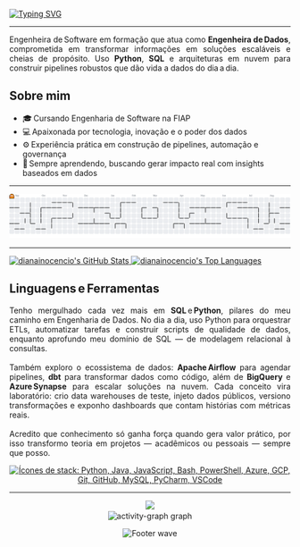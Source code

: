 
<!-- Título animado + divisor ---------------------------------------------->
<a href="https://git.io/typing-svg"><img src="https://readme-typing-svg.demolab.com?font=Fira+Code&pause=1000&color=9B59B6&background=C1C1C100&vCenter=true&width=435&lines=Ol%C3%A1%2C+eu+sou+a+Diana!;Engenheira+de+Dados;Seja+bem-vindo(a)+ao+meu+perfil!+%E2%9C%A8" alt="Typing SVG" /></a>

<hr>

<!-- Sobre mim -------------------------------------------------------------->

<p align="justify">
  Engenheira de Software em formação que atua como <strong>Engenheira de Dados</strong>,
  comprometida em transformar informações em soluções escaláveis e cheias de propósito.
  Uso <strong>Python</strong>, <strong>SQL</strong> e arquiteturas em nuvem para construir
  pipelines robustos que dão vida a dados do dia a dia.
</p>

<h2><strong>Sobre mim</strong></h2>
<ul>
  <li>🎓 Cursando Engenharia de Software na FIAP</li>
  <li>💻 Apaixonada por tecnologia, inovação e o poder dos dados</li>
  <li>⚙️ Experiência prática em construção de pipelines, automação e governança</li>
  <li>🚀 Sempre aprendendo, buscando gerar impacto real com insights baseados em dados</li>
</ul>
<hr>

<!-- Pac man -------------------------------------------------------------->
<picture>
  <source media="(prefers-color-scheme: dark)" srcset="https://raw.githubusercontent.com/dianainocencio/dianainocencio/output/pacman-contribution-graph-dark.svg">
  <source media="(prefers-color-scheme: light)" srcset="https://raw.githubusercontent.com/dianainocencio/dianainocencio/output/pacman-contribution-graph.svg">
  <img alt="pacman contribution graph" src="https://raw.githubusercontent.com/dianainocencio/dianainocencio/output/pacman-contribution-graph.svg">
</picture>

<hr>

<!-- Estatísticas -------------------------------------------------------------->
<p>
  <a href="https://github.com/dianainocencio">
    <img
      alt="dianainocencio's GitHub Stats"
      src="https://github-readme-stats.vercel.app/api?username=dianainocencio&theme=material-palenight&locale=pt-br&show_icons=true&hide_border=false&count_private=true"
      height="192px"
      width="40%"
    />
  </a>

  <a href="https://github.com/dianainocencio">
    <img
      alt="dianainocencio's Top Languages"
      src="https://github-readme-stats.vercel.app/api/top-langs/?username=dianainocencio&theme=material-palenight&locale=pt-br&show_icons=true&hide_border=false&layout=compact"
      height="192px"
      width="30.5%"
    />
  </a>
</p>


<!-- Stack principal -------------------------------------------------------->
<h2 align="left"><strong>Linguagens e Ferramentas</strong></h2>

<p align="justify">
Tenho mergulhado cada vez mais em <strong>SQL</strong> e <strong>Python</strong>, pilares do meu caminho em Engenharia de Dados. No dia a dia, uso Python para orquestrar ETLs, automatizar tarefas e construir scripts de qualidade de dados, enquanto aprofundo meu domínio de SQL — de modelagem relacional à consultas.<br/><br/>
Também exploro o ecossistema de dados: <strong>Apache Airflow</strong> para agendar pipelines, <strong>dbt</strong> para transformar dados como código, além de <strong>BigQuery</strong> e <strong>Azure Synapse</strong> para escalar soluções na nuvem. Cada conceito vira laboratório: crio data warehouses de teste, injeto dados públicos, versiono transformações e exponho dashboards que contam histórias com métricas reais.<br/><br/>
Acredito que conhecimento só ganha força quando gera valor prático, por isso transformo teoria em projetos — acadêmicos ou pessoais — sempre que posso.
</p>

<!-- Ícones agrupados ------------------------------------------------------->
<p align="center">
  <a href="https://skillicons.dev" title="Stack">
    <img
      src="https://skillicons.dev/icons?i=python,java,js,bash,powershell,azure,gcp,git,github,mysql,pycharm,vscode&perline=12"
      alt="Ícones de stack: Python, Java, JavaScript, Bash, PowerShell, Azure, GCP, Git, GitHub, MySQL, PyCharm, VSCode"
    />
  </a>
</p>

<hr>

<!-- visitantes e gráficos ------------------------------------------------------->
<div align="center">
  <img src="https://visitor-badge.laobi.icu/badge?page_id=dianainocencio.dianainocencio&left_color=mediumpurple&right_color=rebeccapurple"  />
</div>


<div align="center">
  <img src="https://github-readme-activity-graph.vercel.app/graph?username=dianainocencio&radius=16&theme=synthwave-84&area=true&order=5&custom_title=Gr%C3%A1fico%20de%20Contribui%C3%A7%C3%B5es&hide_border=false&hide_title=false" height="300" alt="activity-graph graph"  />
</div>

<!-- Footer --------------------------------------------------------------->
<p align="center">
  <img
    src="https://capsule-render.vercel.app/api?type=waving&height=300&color=gradient&animation=blinking&section=footer&fontColor=C8A6DC"
    alt="Footer wave"
  />
</p>
